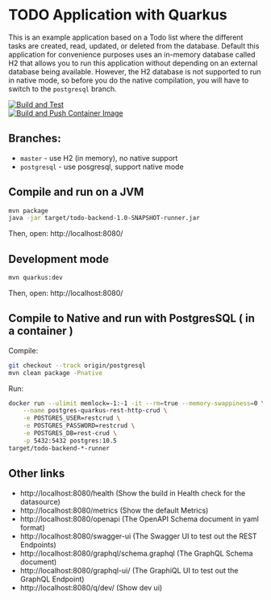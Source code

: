 # TODO Application with Quarkus

This is an example application based on a Todo list where the different tasks are created, read, updated, or deleted from the database. Default this application for convenience purposes uses an in-memory database called H2 that allows you to run this application without depending on an external database being available. However, the H2 database is not supported to run in native mode, so before you do the native compilation, you will have to switch to the `postgresql`  branch. 

[![Build and Test](https://github.com/tosin2013/todo-demo-app/actions/workflows/build-and-test.yml/badge.svg)](https://github.com/tosin2013/todo-demo-app/actions/workflows/build-and-test.yml)  
[![Build and Push Container Image](https://github.com/tosin2013/todo-demo-app/actions/workflows/build-and-push-image.yml/badge.svg)](https://github.com/tosin2013/todo-demo-app/actions/workflows/build-and-push-image.yml)

## Branches:
* `master` - use H2 (in memory), no native support
* `postgresql` - use posgresql, support native mode 

## Compile and run on a JVM

```bash
mvn package
java -jar target/todo-backend-1.0-SNAPSHOT-runner.jar
```

Then, open: http://localhost:8080/

## Development mode

```bash
mvn quarkus:dev
```
Then, open: http://localhost:8080/

## Compile to Native and run with PostgresSQL ( in a container )

Compile:
```bash
git checkout --track origin/postgresql
mvn clean package -Pnative
```
Run:
```bash
docker run --ulimit memlock=-1:-1 -it --rm=true --memory-swappiness=0 \
    --name postgres-quarkus-rest-http-crud \
    -e POSTGRES_USER=restcrud \
    -e POSTGRES_PASSWORD=restcrud \
    -e POSTGRES_DB=rest-crud \
    -p 5432:5432 postgres:10.5
target/todo-backend-*-runner
```
## Other links

- http://localhost:8080/health (Show the build in Health check for the datasource)
- http://localhost:8080/metrics (Show the default Metrics)
- http://localhost:8080/openapi (The OpenAPI Schema document in yaml format)
- http://localhost:8080/swagger-ui (The Swagger UI to test out the REST Endpoints)
- http://localhost:8080/graphql/schema.graphql (The GraphQL Schema document)
- http://localhost:8080/graphql-ui/ (The GraphiQL UI to test out the GraphQL Endpoint)
- http://localhost:8080/q/dev/ (Show dev ui)